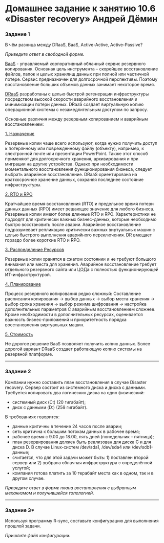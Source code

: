 # Домашнее задание к занятию 10.6 «Disaster recovery» Андрей Дёмин

### Задание 1

В чём разница между DRaaS, BaaS, Active-Active, Active-Passive?

*Приведите ответ в свободной форме.*

<ins>BaaS</ins> - управляемый корпоративный облачный сервис резервного копирования. Основная цель инструмента – скорейшее восстановление файлов, папок и целых хранилищ данных при полной или частичной потере. Сервис предназначен для долгосрочной перспективы. Поэтому восстановление больших объемов данных занимает некоторое время.

<ins>DRaaS</ins> разработаны с целью быстрой регенерации инфраструктуры посредством высокой скорости аварийного восстановления и минимизации потери данных. DRaaS создает виртуальную копию операционной системы с незамедлительным доступом по запросу.

Основные различия между резервным копированием и аварийным восстановлением:

<ins>1. Назначение</ins>

Резервные копии чаще всего используют, когда нужно получить доступ к потерянному или поврежденному файлу (объекту), например, к электронной почте или презентации PowerPoint. Также этот способ применяют для долгосрочного хранения, архивирования и при миграции на другие устройства.
Однако при необходимости моментального восстановления функционирования бизнеса, следует выбрать аварийное восстановление. DRaaS ориентирована на краткосрочное хранение данных, сохраняя последнее состояние инфраструктуры.

<ins>2. RTO и RPO</ins> 

Кратчайшее время восстановления (RTO) и предельное время потери данных данных (RPO) имеет решающее значение для любого бизнеса.
Резервные копии имеют более длинные RTO и RPO. Характеристики не подходят для критически важных бизнес-данных, которые необходимо быстро восстановить после аварии.
Аварийное восстановление подразумевает репликацию критически важных виртуальных машин с целью быстрого выполнения аварийного переключения. DR вмещает гораздо более короткие RTO и RPO.
 

<ins>3. Распределение Ресурсов</ins>
 
Резервные копии хранятся в сжатом состоянии и не требуют большого внимания или места для хранения.
Аварийное восстановление требует отдельного резервного сайта или ЦОДа с полностью функционирующей ИТ-инфраструктурой.
 
<ins>4. Планирование</ins>
 
Процесс резервного копирования редко сложный: Составление расписания копирования -> выбор данных -> выбор места хранения -> выбор срока хранения -> выбор режима шифрования -> настройка дополнительных параметров
С аварийным восстановлением сложнее. Кроме необходимости в дополнительных ресурсах, оценивается важность бизнес-приложений и приоритетность порядка восстановления виртуальных машин.

<ins>5. Стоимость</ins>
 
Не дорогое решение BaaS позволяет получить копию данных. Более дорогой вариант DRaaS создает работающую копию системы на резервной платформе.

---

### Задание 2

Компании нужно составить план восстановления в случае Disaster recovery. Сервер состоит из системного диска и диска с данными. 
Требуется копировать два логических диска на один физический: 
- системный диск (C:) (20 гигабайт);
- диск с данными (D:) (256 гигабайт). 

В требованиях говорится: 
- данные критичны в течение 24 часов после аварии;
- сеть критична к большим потокам данных в рабочее время;
- рабочее время с 9.00 до 18.00, пять дней (понедельник – пятница);
- план резервирования должен быть реализован для диска C и для диска D. В случае Linux-систем /dev/sda1, /dev/sda4 или /dev/sdb1-данные;
- считается, что для этой задачи может быть: 1) поставлен второй сервер или 2) выбрана облачная инфраструктура с определённой услугой;
- компания готова платить за 10 терабайт места как в одном, так и в другом случае.
 
*Приведите ответ в форме плана востановления с выбранным механизмом и получившейся топологией.*

---

### Задание 3*

Используя программу R-sync, составьте конфигурацию для выполнения прошлой задачи.

*Пришлите файл конфигурации.*



